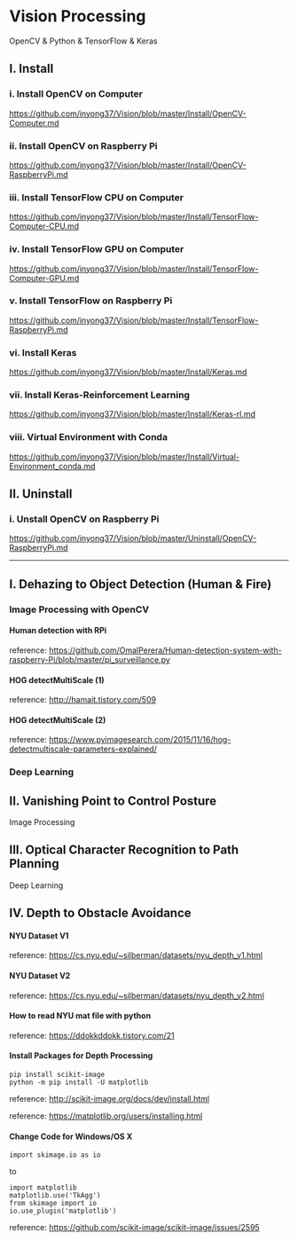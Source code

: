 # Vision Processing
OpenCV & Python & TensorFlow & Keras

## I. Install
### i. Install OpenCV on Computer
https://github.com/inyong37/Vision/blob/master/Install/OpenCV-Computer.md
### ii. Install OpenCV on Raspberry Pi
https://github.com/inyong37/Vision/blob/master/Install/OpenCV-RaspberryPi.md
### iii. Install TensorFlow CPU on Computer
https://github.com/inyong37/Vision/blob/master/Install/TensorFlow-Computer-CPU.md
### iv. Install TensorFlow GPU on Computer
https://github.com/inyong37/Vision/blob/master/Install/TensorFlow-Computer-GPU.md
### v. Install TensorFlow on Raspberry Pi
https://github.com/inyong37/Vision/blob/master/Install/TensorFlow-RaspberryPi.md
### vi. Install Keras
https://github.com/inyong37/Vision/blob/master/Install/Keras.md
### vii. Install Keras-Reinforcement Learning
https://github.com/inyong37/Vision/blob/master/Install/Keras-rl.md
### viii. Virtual Environment with Conda
https://github.com/inyong37/Vision/blob/master/Install/Virtual-Environment_conda.md

## II. Uninstall
### i. Unstall OpenCV on Raspberry Pi
https://github.com/inyong37/Vision/blob/master/Uninstall/OpenCV-RaspberryPi.md

----------

## I. Dehazing to Object Detection (Human & Fire)
### Image Processing with OpenCV
#### Human detection with RPi
reference: https://github.com/OmalPerera/Human-detection-system-with-raspberry-Pi/blob/master/pi_surveillance.py
#### HOG detectMultiScale (1)
reference: http://hamait.tistory.com/509
#### HOG detectMultiScale (2)
reference: https://www.pyimagesearch.com/2015/11/16/hog-detectmultiscale-parameters-explained/
### Deep Learning

## II. Vanishing Point to Control Posture
Image Processing

## III. Optical Character Recognition to Path Planning
Deep Learning

## IV. Depth to Obstacle Avoidance
#### NYU Dataset V1
reference: https://cs.nyu.edu/~silberman/datasets/nyu_depth_v1.html
#### NYU Dataset V2
reference: https://cs.nyu.edu/~silberman/datasets/nyu_depth_v2.html
#### How to read NYU mat file with python
reference: https://ddokkddokk.tistory.com/21
#### Install Packages for Depth Processing
```
pip install scikit-image
python -m pip install -U matplotlib
```
reference: http://scikit-image.org/docs/dev/install.html

reference: https://matplotlib.org/users/installing.html
#### Change Code for Windows/OS X
```
import skimage.io as io
```
to 
```
import matplotlib
matplotlib.use('TkAgg')
from skimage import io
io.use_plugin('matplotlib')
```
reference: https://github.com/scikit-image/scikit-image/issues/2595
